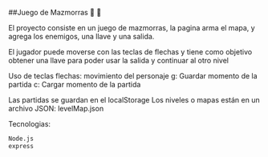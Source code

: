 ##Juego de Mazmorras :fairy: :elf:

El proyecto consiste en un juego de mazmorras, la pagina arma el mapa, y agrega los enemigos, una llave y una salida. 

El jugador puede moverse con las teclas de flechas y tiene como objetivo obtener una llave para poder usar la salida y continuar al otro nivel

Uso de teclas
flechas: movimiento del personaje
g: Guardar momento de la partida
c: Cargar momento de la partida

Las partidas se guardan en el localStorage
Los niveles o mapas están en un archivo JSON: levelMap.json


Tecnologias:
```sh
Node.js
express
```